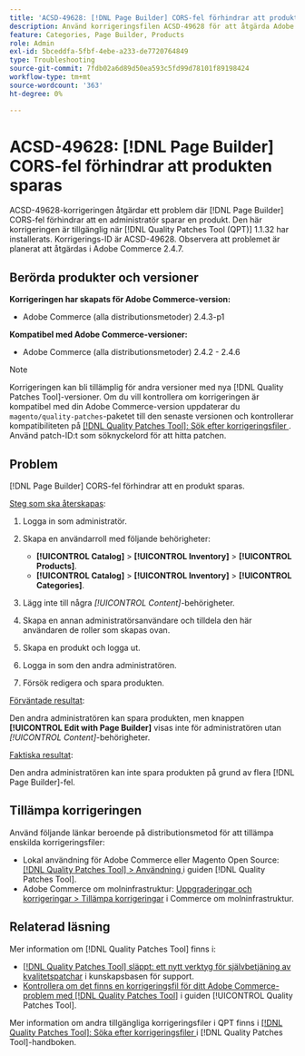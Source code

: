 ```yaml
---
title: 'ACSD-49628: [!DNL Page Builder] CORS-fel förhindrar att produkten sparas'
description: Använd korrigeringsfilen ACSD-49628 för att åtgärda Adobe Commerce-problemet där  [!DNL Page Builder] CORS-felen förhindrar att produkten sparas.
feature: Categories, Page Builder, Products
role: Admin
exl-id: 5bceddfa-5fbf-4ebe-a233-de7720764849
type: Troubleshooting
source-git-commit: 7fdb02a6d89d50ea593c5fd99d78101f89198424
workflow-type: tm+mt
source-wordcount: '363'
ht-degree: 0%

---
```


# ACSD-49628: [!DNL Page Builder] CORS-fel förhindrar att produkten sparas

ACSD-49628-korrigeringen åtgärdar ett problem där [!DNL Page Builder] CORS-fel förhindrar att en administratör sparar en produkt. Den här korrigeringen är tillgänglig när [!DNL Quality Patches Tool (QPT)] 1.1.32 har installerats. Korrigerings-ID är ACSD-49628. Observera att problemet är planerat att åtgärdas i Adobe Commerce 2.4.7.

## Berörda produkter och versioner

**Korrigeringen har skapats för Adobe Commerce-version:**

* Adobe Commerce (alla distributionsmetoder) 2.4.3-p1

**Kompatibel med Adobe Commerce-versioner:**

* Adobe Commerce (alla distributionsmetoder) 2.4.2 - 2.4.6

>[!NOTE]
>
>Korrigeringen kan bli tillämplig för andra versioner med nya [!DNL Quality Patches Tool]-versioner. Om du vill kontrollera om korrigeringen är kompatibel med din Adobe Commerce-version uppdaterar du `magento/quality-patches`-paketet till den senaste versionen och kontrollerar kompatibiliteten på [[!DNL Quality Patches Tool]: Sök efter korrigeringsfiler ](https://experienceleague.adobe.com/tools/commerce-quality-patches/index.html?lang=sv-SE). Använd patch-ID:t som söknyckelord för att hitta patchen.

## Problem

[!DNL Page Builder] CORS-fel förhindrar att en produkt sparas.

<u>Steg som ska återskapas</u>:

1. Logga in som administratör.
1. Skapa en användarroll med följande behörigheter:

   * **[!UICONTROL Catalog]** > **[!UICONTROL Inventory]** > **[!UICONTROL Products]**.
   * **[!UICONTROL Catalog]** > **[!UICONTROL Inventory]** > **[!UICONTROL Categories]**.

1. Lägg inte till några *[!UICONTROL Content]*-behörigheter.
1. Skapa en annan administratörsanvändare och tilldela den här användaren de roller som skapas ovan.
1. Skapa en produkt och logga ut.
1. Logga in som den andra administratören.
1. Försök redigera och spara produkten.

<u>Förväntade resultat</u>:

Den andra administratören kan spara produkten, men knappen **[!UICONTROL Edit with Page Builder]** visas inte för administratören utan *[!UICONTROL Content]*-behörigheter.

<u>Faktiska resultat</u>:

Den andra administratören kan inte spara produkten på grund av flera [!DNL Page Builder]-fel.

## Tillämpa korrigeringen

Använd följande länkar beroende på distributionsmetod för att tillämpa enskilda korrigeringsfiler:

* Lokal användning för Adobe Commerce eller Magento Open Source: [[!DNL Quality Patches Tool] > Användning ](/help/tools/quality-patches-tool/usage.md) i guiden [!DNL Quality Patches Tool].
* Adobe Commerce om molninfrastruktur: [Uppgraderingar och korrigeringar > Tillämpa korrigeringar](https://experienceleague.adobe.com/docs/commerce-cloud-service/user-guide/develop/upgrade/apply-patches.html?lang=sv-SE) i Commerce om molninfrastruktur.

## Relaterad läsning

Mer information om [!DNL Quality Patches Tool] finns i:

* [[!DNL Quality Patches Tool] släppt: ett nytt verktyg för självbetjäning av kvalitetspatchar](https://experienceleague.adobe.com/sv/docs/commerce-operations/tools/quality-patches-tool/quality-patches-tool-to-self-serve-quality-patches) i kunskapsbasen för support.
* [Kontrollera om det finns en korrigeringsfil för ditt Adobe Commerce-problem med  [!DNL Quality Patches Tool]](/help/tools/quality-patches-tool/patches-available-in-qpt/check-patch-for-magento-issue-with-magento-quality-patches.md) i guiden [!UICONTROL Quality Patches Tool].


Mer information om andra tillgängliga korrigeringsfiler i QPT finns i [[!DNL Quality Patches Tool]: Söka efter korrigeringsfiler ](https://experienceleague.adobe.com/tools/commerce-quality-patches/index.html?lang=sv-SE) i [!DNL Quality Patches Tool]-handboken.
